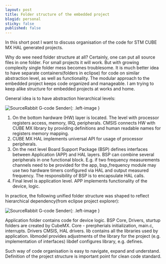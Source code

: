 ```yaml
---
layout: post
title: Folder structure of the embedded project
blogid: personal
sticky: false
published: false
---
```

In this short post I want to discuss organisation of the code for STM CUBE MX HAL generated projects.

Why do wee need folder structure at all? 
Certainly, one can put all source files in one folder. For small projects it will work. But with growing complexity single folder mess becomes troublesome. 
It is much better idea to have separate containers(folders in eclipse) for code on similar abstraction level, as well as functionality.
The modular approach to the embedded project keeps code organized and manageable.
I am trying to keep alike structure for embedded projects at works and home.

General idea is to have abstraction hierarchical levels:


![SourceRabbit G-code Sender]({{"/images/img/04-03-2018/1.png"|relative_url}}){: .left-image }

1. On the bottom hardware (HW) layer is located. The level with processor registers access, memory, IRQ, peripherals. CMSIS connects HW with CUBE MX library by providing definitions and human readable names for registers memory mapping.
2. CUBE MX HAL implements universal API for usage of processor peripherals. 
3. On the next level Board Support Package (BSP) defines interfaces between Application (APP) and HAL layers. BSP can combine several peripherals in one functional block. E.g. if two frequency measurements channels need to be provided for the app, bsp_frequency module may use two hardware timers configured via HAL and output measured frequency. The responsibility of BSP is to encapsulate HAL calls.
4. Final level is application level. APP implements functionality of the device, logic. 

In practice, the following unified folder structure was shaped to reflect hierarchical dependency(from eclipse project explorer):

![SourceRabbit G-code Sender]({{"/images/img/04-03-2018/1.png"|relative_url}}){: .left-image }

Application folder contains code for device logic.
BSP 
Core, Drivers, sturtup folders are created by CubeMX. Core - prerpherials initialization, main.c, interrupts.
Drivers CMSIS, HAL drivers. 
lib contains all the libraries used by application.
libmodel provides adjustments of the library for the project (e.g. implementation of interfaces)
libdef configures library, e.g. defines.

Such way of code organisation is easy to navigate, expand and understand.
Definition of the project structure is important point for clean code standard.
